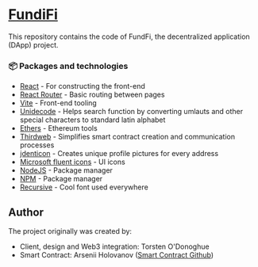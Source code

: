 # [FundiFi](https://fundfi.luvnft.com)

This repository contains the code of FundFi, the decentralized application (DApp) project.

### 📦 Packages and technologies

- [React](https://reactjs.org/) - For constructing the front-end
- [React Router](https://reactrouter.com/en/main) - Basic routing between pages
- [Vite](https://vitejs.dev/) - Front-end tooling
- [Unidecode](https://www.npmjs.com/package/unidecode) - Helps search function by converting umlauts and other special characters to standard latin alphabet
- [Ethers](https://www.npmjs.com/package/ethers) - Ethereum tools
- [Thirdweb](https://thirdweb.com/) - Simplifies smart contract creation and communication processes
- [jdenticon](https://jdenticon.com/) - Creates unique profile pictures for every address
- [Microsoft fluent icons](https://fluenticons.co/) - UI icons
- [NodeJS](https://nodejs.org/en/) - Package manager
- [NPM](https://www.npmjs.com/) - Package manager
- [Recursive](https://www.recursive.design/) - Cool font used everywhere

## Author
The project originally was created by:

- Client, design and Web3 integration: Torsten O'Donoghue
- Smart Contract: Arsenii Holovanov ([Smart Contract Github](https://github.com/BestFighter8/CrowdFunding_Dapp))

